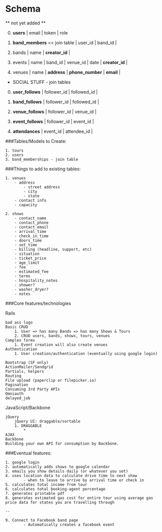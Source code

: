 # Schema

** not yet added **

0. **users**
| email | token | role 

  0. **band_members**  << join table
  | user_id | band_id |

0. bands
| name | **creator_id** |

0. events
| name | band_id | venue_id | date | **creator_id** |

0. venues
| name | **address** | **phone_number** | **email** |


* SOCIAL STUFF - join tables

0. **user_follows** 
| follower_id | followed_id |

0. **band_follows**
| follower_id | followed_id |

0. **venue_follows**
| follower_id | venue_id |

0. **event_follows**
| follower_id | event_id |

0. **attendances**
| event_id | attendee_id |

###Tables/Models to Create:

	1. tours
	2. users
	3. band_memberships - join table

###Things to add to existing tables: 

	1. venues
		- address
			- street address
			- city
			- state
		- contact info
		- capacity
	
	2. shows
	    - contact_name
		- contact_phone
		- contact_email
		- arrival_time
		- check_in_time
		- doors_time
		- set_time
		- billing (headline, support, etc) 
		- situation
		- ticket_price
		- age_limit
		- fee
		- estimated_fee
		- terms
		- hospitality_notes
		- shower?
		- washer_dryer?
		- notes
		
###Core features/technologies

 Rails

    bad ass logo
    Basic CRUD
		1. User => has many Bands => has many Shows & Tours
		2. CRUD users, bands, shows, tours, venues
    Complex forms
		1. Event creation will also create venues
    Authentication
		1. User creation/authentication (eventually using google login)
		
    Bootstrap (SF only)
    ActionMailer/Sendgrid
    Partials, helpers
    Routing
    File upload (paperclip or filepicker.io)
    Pagination
    Consuming 3rd Party APIs
    Omniauth
    delayed_job

JavaScript/Backbone

    jQuery
        jQuery UI: draggable/sortable
		1. DRAGGABLE
			* 
    AJAX
    Backbone
    Building your own API for consumption by Backbone.



		
		
###Eventual features:

	1. google login
	2. automatically adds shows to google calendar
	3. emails you show details daily (or whatever you set)
	4. uses location data to calculate drive time to next show
			- when to leave to arrive by arrival time or check in
	5. calculates total income from tour
	6. calculates total booking-agent percentage
	7. generates printable pdf
	8. generates estimated gas cost for entire tour using average gas price data for states you are travelling through
	
	--
	
	9. Connect to Facebook band page 
			- Automatically creates a facebook event
		
	
